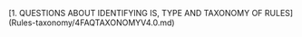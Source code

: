[1. QUESTIONS ABOUT IDENTIFYING IS, TYPE AND TAXONOMY OF RULES] (Rules-taxonomy/4FAQTAXONOMYV4.0.md)
